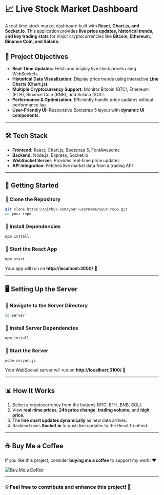 # 📈 Live Stock Market Dashboard

A real-time stock market dashboard built with **React, Chart.js, and Socket.io**. This application provides **live price updates, historical trends, and key trading stats** for major cryptocurrencies like **Bitcoin, Ethereum, Binance Coin, and Solana**.

## 🎯 Project Objectives
- **Real-Time Updates:** Fetch and display live stock prices using WebSockets.
- **Historical Data Visualization:** Display price trends using interactive **Line Charts (Chart.js)**.
- **Multiple Cryptocurrency Support:** Monitor Bitcoin (BTC), Ethereum (ETH), Binance Coin (BNB), and Solana (SOL).
- **Performance & Optimization:** Efficiently handle price updates without performance lag.
- **User-Friendly UI:** Responsive Bootstrap 5 layout with **dynamic UI components**.

---

## 🛠️ Tech Stack
- **Frontend:** React, Chart.js, Bootstrap 5, FontAwesome
- **Backend:** Node.js, Express, Socket.io
- **WebSocket Server:** Provides real-time price updates
- **API Integration:** Fetches live market data from a trading API

---

## 🚀 Getting Started

### 🔹 Clone the Repository
```sh
git clone https://github.com/your-username/your-repo.git
cd your-repo
```

### 🔹 Install Dependencies
```sh
npm install
```

### 🔹 Start the React App
```sh
npm start
```
Your app will run on **http://localhost:3000/** 🚀

---

## 🖥️ Setting Up the Server

### 🔹 Navigate to the Server Directory
```sh
cd server
```

### 🔹 Install Server Dependencies
```sh
npm install
```

### 🔹 Start the Server
```sh
node server.js
```
Your WebSocket server will run on **http://localhost:5100/** 📡

---

## 📊 How It Works
1. Select a cryptocurrency from the buttons (BTC, ETH, BNB, SOL).
2. View **real-time prices**, **24h price change**, **trading volume**, and **high price**.
3. The **line chart updates dynamically** as new data arrives.
4. Backend uses **Socket.io** to push live updates to the React frontend.

---

## ☕ Buy Me a Coffee
If you like this project, consider **buying me a coffee** to support my work! ❤️

[![Buy Me a Coffee](https://img.shields.io/badge/Buy%20Me%20a%20Coffee-Support-orange?style=for-the-badge&logo=buy-me-a-coffee)](https://www.buymeacoffee.com/udaysolanki)

---

### 💡 Feel free to contribute and enhance this project! 🚀

